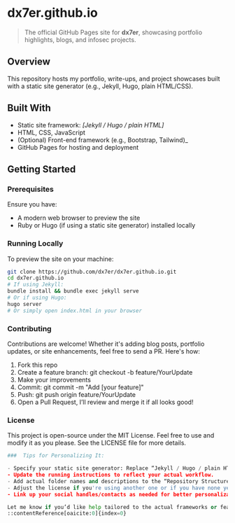 # dx7er.github.io

> The official GitHub Pages site for **dx7er**, showcasing portfolio highlights, blogs, and infosec projects.

##  Overview

This repository hosts my portfolio, write-ups, and project showcases built with a static site generator (e.g., Jekyll, Hugo, plain HTML/CSS).

##  Built With

- Static site framework: _[Jekyll / Hugo / plain HTML]_  
- HTML, CSS, JavaScript  
- (Optional) Front-end framework (e.g., Bootstrap, Tailwind)_  
- GitHub Pages for hosting and deployment

##  Getting Started

### Prerequisites

Ensure you have:

- A modern web browser to preview the site  
- Ruby or Hugo (if using a static site generator) installed locally

### Running Locally

To preview the site on your machine:

```bash
git clone https://github.com/dx7er/dx7er.github.io.git
cd dx7er.github.io
# If using Jekyll:
bundle install && bundle exec jekyll serve
# Or if using Hugo:
hugo server
# Or simply open index.html in your browser
```

### Contributing

Contributions are welcome! Whether it's adding blog posts, portfolio updates, or site enhancements, feel free to send a PR. Here's how:
1. Fork this repo
2. Create a feature branch: git checkout -b feature/YourUpdate
3. Make your improvements
4. Commit: git commit -m "Add [your feature]"
5. Push: git push origin feature/YourUpdate
6. Open a Pull Request, I’ll review and merge it if all looks good!


### License

This project is open-source under the MIT License. Feel free to use and modify it as you please. See the LICENSE
 file for more details.
```python
###  Tips for Personalizing It:

- Specify your static site generator: Replace “Jekyll / Hugo / plain HTML” with whichever you're using.
- Update the running instructions to reflect your actual workflow.
- Add actual folder names and descriptions to the “Repository Structure” section if different.
- Adjust the license if you're using another one or if you have none yet.
- Link up your social handles/contacts as needed for better personalization.

Let me know if you’d like help tailored to the actual frameworks or features your site uses!
::contentReference[oaicite:0]{index=0}
```

